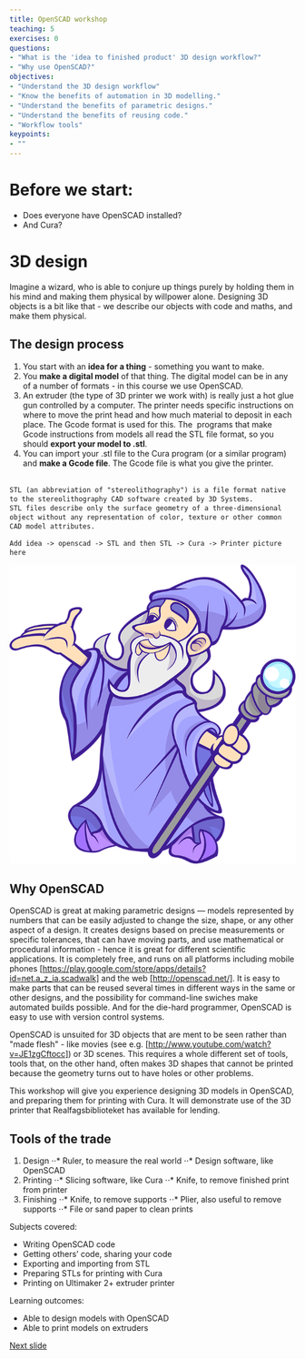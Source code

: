 ```yaml
---
title: OpenSCAD workshop
teaching: 5
exercises: 0
questions:
- "What is the 'idea to finished product' 3D design workflow?"
- "Why use OpenSCAD?"
objectives:
- "Understand the 3D design workflow"
- "Know the benefits of automation in 3D modelling."
- "Understand the benefits of parametric designs."
- "Understand the benefits of reusing code."
- "Workflow tools"
keypoints:
- ""
---
```

# Before we start:
- Does everyone have OpenSCAD installed?
- And Cura?

# 3D design
Imagine a wizard, who is able to conjure up things purely by holding them in his mind and making them physical by willpower alone. 
Designing 3D objects is a bit like that - we describe our objects with code and maths, and make them physical.

## The design process

1) You start with an __idea for a thing__ - something you want to make.
2) You __make a digital model__ of that thing. The digital model can be in any of a number of formats - in this course we use OpenSCAD.
3) An extruder (the type of 3D printer we work with) is really just a hot glue gun controlled by a computer.
The printer needs specific instructions on where to move the print head and how much material to deposit in each place.
The Gcode format is used for this.
The  programs that make Gcode instructions from models all read the STL file format, so you should __export your model to .stl__.
4) You can import  your .stl file to the Cura program (or a similar program) and  __make a Gcode file__. The Gcode file is what you give the printer.

```

STL (an abbreviation of "stereolithography") is a file format native to the stereolithography CAD software created by 3D Systems.
STL files describe only the surface geometry of a three-dimensional object without any representation of color, texture or other common CAD model attributes.
```
```
Add idea -> openscad -> STL and then STL -> Cura -> Printer picture here
```
![alt text](bilder/wizard.png "Wizard")

## Why OpenSCAD
OpenSCAD is great at making parametric designs — models represented by numbers that can be easily adjusted to change the size, shape, or any other aspect of a design.
It creates designs based on precise measurements or specific tolerances, that can have moving parts, and use mathematical or procedural information - hence it is great for different scientific applications.
It is completely free, and runs on all platforms including mobile phones [https://play.google.com/store/apps/details?id=net.a_z_ia.scadwalk] and the web [http://openscad.net/].
It is easy to make parts that can be reused several times in different ways in the same or other designs, and the possibility for command-line swiches make automated builds possible.
And for the die-hard programmer, OpenSCAD is easy to use with version control systems.

OpenSCAD is unsuited for 3D objects that are ment to be seen rather than "made flesh" - like movies (see e.g. [http://www.youtube.com/watch?v=JE1zgCftocc]) or 3D scenes. This requires a 
whole different set of tools, tools that, on the other hand, often makes 3D shapes that cannot be printed because the geometry turns out to have holes or other problems. 

This workshop will give you experience designing 3D models in OpenSCAD, and preparing them for printing with Cura. It will demonstrate use of the 3D printer that Realfagsbiblioteket has available for lending.

## Tools of the trade
1) Design
⋅⋅* Ruler, to measure the real world
⋅⋅* Design software, like OpenSCAD
2) Printing
⋅⋅* Slicing software, like Cura
⋅⋅* Knife, to remove finished print from printer 
3) Finishing
⋅⋅* Knife, to remove supports
⋅⋅* Plier, also useful to remove  supports
⋅⋅* File or sand paper to clean prints


Subjects covered:
- Writing OpenSCAD code
- Getting others’ code, sharing your code
- Exporting and importing from STL
- Preparing STLs for printing with Cura
- Printing on Ultimaker 2+ extruder printer

Learning outcomes:
- Able to design models with OpenSCAD
- Able to print models on extruders

[Next slide](02-3D-printing.md)
